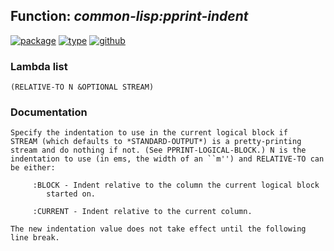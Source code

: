 ## Function: ***common-lisp:pprint-indent***
[![package](https://img.shields.io/badge/Package-COMMON--LISP-5f9ea0.svg?style=social&colorA=999999)](../) [![type](https://img.shields.io/badge/Type-Function-5f9ea0.svg?style=social&colorA=999999)](../#function) [![github](https://img.shields.io/badge/GitHub-View_the_source-5f9ea0.svg?style=social&colorA=999999&logo=github)](https://github.com/sbcl/sbcl/blob/master/src/code/pprint.lisp/) 
### Lambda list
```
(RELATIVE-TO N &OPTIONAL STREAM)
```
### Documentation
```
Specify the indentation to use in the current logical block if
STREAM (which defaults to *STANDARD-OUTPUT*) is a pretty-printing
stream and do nothing if not. (See PPRINT-LOGICAL-BLOCK.) N is the
indentation to use (in ems, the width of an ``m'') and RELATIVE-TO can
be either:

     :BLOCK - Indent relative to the column the current logical block
        started on.

     :CURRENT - Indent relative to the current column.

The new indentation value does not take effect until the following
line break.
```
